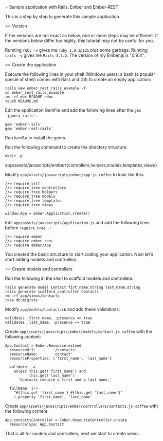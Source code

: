 = Sample application with Rails, Ember and Ember-REST

This is a step by step to generate this sample application.

== Version

If the versions are not exact as below, one or more steps may be different. If the versions below differ too highly, this tutorial may not be useful for you.

Running `ruby -v` gives me `ruby 1.9.3p125` plus some garbage.
Running `rails -v` gives me `Rails 3.2.2`.
The version of my Ember.js is "0.9.4".

== Create the application

Execute the following lines in your shell (Windows users: a bash (a popular specie of shell) comes with Rails and Git) to create an empty application:

    rails new ember_rest_rails_example -T
    cd ember_rest_rails_example
    rm -rf doc README.rdoc
    touch README.md

Edit the application Gemfile and add the following lines after the
`gem 'jquery-rails'`:

    gem 'ember-rails'
    gem 'ember-rest-rails'

Run `bundle` to install the gems.

Run the following command to create the directory structure:

    mkdir -p
app/assets/javascripts/ember/{controllers,helpers,models,templates,views}

Modify `app/assets/javascripts/ember/app.js.coffee` to look like this:

    //= require_self
    //= require_tree controllers
    //= require_tree helpers
    //= require_tree models
    //= require_tree templates
    //= require_tree views
    
    window.App = Ember.Application.create()

Edit `app/assets/javascripts/application.js` and add the following lines
before `require_tree .`:

    //= require ember
    //= require ember-rest
    //= require ember/app

You created the basic structure to start coding your application. Next
let's start adding models and controllers.

== Create models and controllers

Run the following in the shell to scaffold models and controllers:

    rails generate model Contact firt_name:string last_name:string
    rails generate scaffold_controller Contacts
    rm -rf app/views/contacts
    rake db:migrate

Modify `app/models/contact.rb` and add these validations:

    validates :first_name, :presence => true
    validates :last_name, :presence => true

Create `app/assets/javascripts/ember/models/contact.js.coffee` with the
following content:

    App.Contact = Ember.Resource.extend
      resourceUrl:        '/contacts'
      resourceName:       'contact'
      resourceProperties: ['first_name', 'last_name']
      
      validate: ->
        unless this.get('first_name') and
               this.get('last_name')
          'Contacts require a first and a last name.'

      fullName: (->
        "#{this.get 'first_name'} #{this.get 'last_name'}"
        ).property 'first_name', 'last_name'

Create `app/assets/javascripts/ember/controllers/contacts.js.coffee` with the following content:

    App.contactsController = Ember.ResourceController.create
      resourceType: App.Contact

That is all for models and controllers, next we start to create views.
